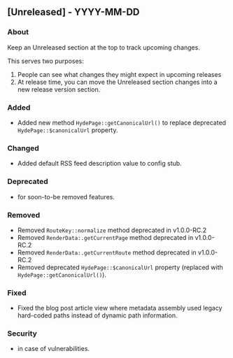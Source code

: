 ## [Unreleased] - YYYY-MM-DD

### About

Keep an Unreleased section at the top to track upcoming changes.

This serves two purposes:

1. People can see what changes they might expect in upcoming releases
2. At release time, you can move the Unreleased section changes into a new release version section.

### Added
- Added new method `HydePage::getCanonicalUrl()` to replace deprecated `HydePage::$canonicalUrl` property.

### Changed
- Added default RSS feed description value to config stub.

### Deprecated
- for soon-to-be removed features.

### Removed
- Removed `RouteKey::normalize` method deprecated in v1.0.0-RC.2
- Removed `RenderData:.getCurrentPage` method deprecated in v1.0.0-RC.2
- Removed `RenderData:.getCurrentRoute` method deprecated in v1.0.0-RC.2
- Removed deprecated `HydePage::$canonicalUrl` property (replaced with `HydePage::getCanonicalUrl()`).

### Fixed
- Fixed the blog post article view where metadata assembly used legacy hard-coded paths instead of dynamic path information.

### Security
- in case of vulnerabilities.
